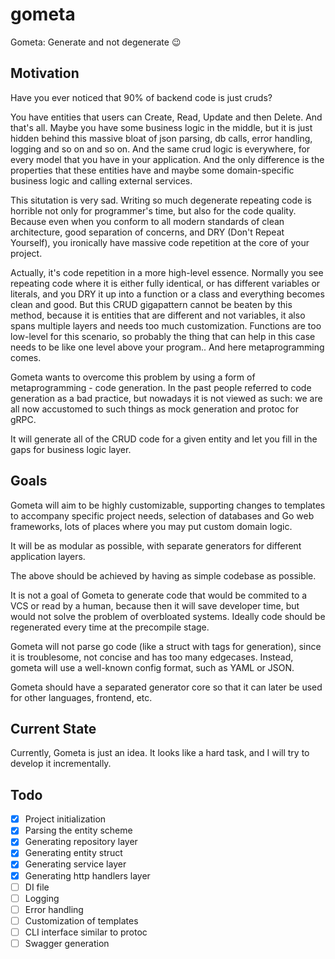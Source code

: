 # gometa
Gometa: Generate and not degenerate 😉

## Motivation 

Have you ever noticed that 90% of backend code is just cruds? 

You have entities that users can Create, Read, Update and then Delete. And that's all. Maybe you have some business logic in the middle, but it is just hidden behind this massive bloat of json parsing, db calls, error handling, logging and so on and so on. And the same crud logic is everywhere, for every model that you have in your application. And the only difference is the properties that these entities have and maybe some domain-specific business logic and calling external services.

This situtation is very sad. Writing so much degenerate repeating code is horrible not only for programmer's time, but also for the code quality. Because even when you conform to all modern standards of clean architecture, good separation of concerns, and DRY (Don't Repeat Yourself), you ironically have massive code repetition at the core of your project. 

Actually, it's code repetition in a more high-level essence. Normally you see repeating code where it is either fully identical, or has different variables or literals, and you DRY it up into a function or a class and everything becomes clean and good. But this CRUD gigapattern cannot be beaten by this method, because it is entities that are different and not variables, it also spans multiple layers and needs too much customization. Functions are too low-level for this scenario, so probably the thing that can help in this case needs to be like one level above your program.. And here metaprogramming comes. 

Gometa wants to overcome this problem by using a form of metaprogramming - code generation. In the past people referred to code generation as a bad practice, but nowadays it is not viewed as such: we are all now accustomed to such things as mock generation and protoc for gRPC.  

It will generate all of the CRUD code for a given entity and let you fill in the gaps for business logic layer. 

## Goals 

Gometa will aim to be highly customizable, supporting changes to templates to accompany specific project needs, selection of databases and Go web frameworks, lots of places where you may put custom domain logic. 

It will be as modular as possible, with separate generators for different application layers. 

The above should be achieved by having as simple codebase as possible. 

It is not a goal of Gometa to generate code that would be commited to a VCS or read by a human, because then it will save developer time, but would not solve the problem of overbloated systems. Ideally code should be regenerated every time at the precompile stage.   

Gometa will not parse go code (like a struct with tags for generation), since it is troublesome, not concise and has too many edgecases. Instead, gometa will use a well-known config format, such as YAML or JSON. 

Gometa should have a separated generator core so that it can later be used for other languages, frontend, etc. 

## Current State 

Currently, Gometa is just an idea. It looks like a hard task, and I will try to develop it incrementally. 

## Todo 

- [x] Project initialization
- [x] Parsing the entity scheme
- [x] Generating repository layer
- [x] Generating entity struct
- [x] Generating service layer 
- [x] Generating http handlers layer
- [ ] DI file 
- [ ] Logging 
- [ ] Error handling 
- [ ] Customization of templates
- [ ] CLI interface similar to protoc
- [ ] Swagger generation
